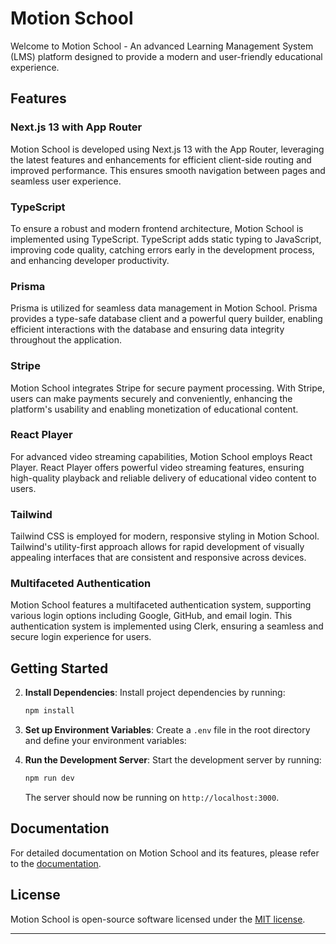 

# Motion School

Welcome to Motion School - An advanced Learning Management System (LMS) platform designed to provide a modern and user-friendly educational experience.

## Features

### Next.js 13 with App Router

Motion School is developed using Next.js 13 with the App Router, leveraging the latest features and enhancements for efficient client-side routing and improved performance. This ensures smooth navigation between pages and seamless user experience.

### TypeScript

To ensure a robust and modern frontend architecture, Motion School is implemented using TypeScript. TypeScript adds static typing to JavaScript, improving code quality, catching errors early in the development process, and enhancing developer productivity.

### Prisma

Prisma is utilized for seamless data management in Motion School. Prisma provides a type-safe database client and a powerful query builder, enabling efficient interactions with the database and ensuring data integrity throughout the application.

### Stripe

Motion School integrates Stripe for secure payment processing. With Stripe, users can make payments securely and conveniently, enhancing the platform's usability and enabling monetization of educational content.

### React Player

For advanced video streaming capabilities, Motion School employs React Player. React Player offers powerful video streaming features, ensuring high-quality playback and reliable delivery of educational video content to users.

### Tailwind

Tailwind CSS is employed for modern, responsive styling in Motion School. Tailwind's utility-first approach allows for rapid development of visually appealing interfaces that are consistent and responsive across devices.

### Multifaceted Authentication

Motion School features a multifaceted authentication system, supporting various login options including Google, GitHub, and email login. This authentication system is implemented using Clerk, ensuring a seamless and secure login experience for users.

## Getting Started


2. **Install Dependencies**: Install project dependencies by running:

    ```bash
    npm install
    ```

3. **Set up Environment Variables**: Create a `.env` file in the root directory and define your environment variables:

 

4. **Run the Development Server**: Start the development server by running:

    ```bash
    npm run dev
    ```

    The server should now be running on `http://localhost:3000`.

## Documentation

For detailed documentation on Motion School and its features, please refer to the [documentation](./docs/).


## License

Motion School is open-source software licensed under the [MIT license](./LICENSE).

---
